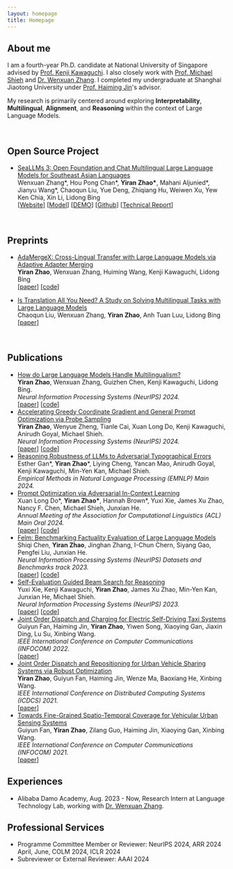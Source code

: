 ```yaml
---
layout: homepage
title: Homepage 
---
```

## About me
I am a fourth-year Ph.D. candidate at National University of Singapore advised by <a href="https://ml.comp.nus.edu.sg/kawaguchi">Prof. Kenji Kawaguchi</a>. I also closely work with <a href="https://michaelshieh.com/">Prof. Michael Shieh</a> and <a href="https://isakzhang.github.io/">Dr. Wenxuan Zhang</a>. I completed my undergraduate at Shanghai Jiaotong University under <a href="https://www.cs.sjtu.edu.cn/~jinhaiming/">Prof. Haiming Jin</a>'s advisor.

My research is primarily centered around exploring <strong>Interpretability</strong>, <strong>Multilingual</strong>, <strong>Alignment</strong>, and <strong>Reasoning</strong> within the context of Large Language Models.

​       

## Open Source Project

*  [SeaLLMs 3: Open Foundation and Chat Multilingual Large Language Models for Southeast Asian Languages](https://arxiv.org/pdf/2407.19672)   
   Wenxuan Zhang\*, Hou Pong Chan\*, **Yiran Zhao\***, Mahani Aljunied\*, Jianyu Wang\*, Chaoqun Liu, Yue Deng, Zhiqiang Hu, Weiwen Xu, Yew Ken Chia, Xin Li, Lidong Bing         
   \[[Website](https://damo-nlp-sg.github.io/SeaLLMs/)\] \[[Model](https://huggingface.co/collections/SeaLLMs/seallms-v3-668f3a52e1e6fbaad5752cdb)\] \[[DEMO](https://huggingface.co/spaces/SeaLLMs/SeaLLM-Chat)\] \[[Github](https://github.com/DAMO-NLP-SG/SeaLLMs)\] \[[Technical Report](https://arxiv.org/pdf/2407.19672)\] 

​     

## Preprints

* [AdaMergeX: Cross-Lingual Transfer with Large Language Models via Adaptive Adapter Merging](https://arxiv.org/abs/2402.18913)   
  <strong>Yiran Zhao</strong>, Wenxuan Zhang, Huiming Wang, Kenji Kawaguchi, Lidong Bing         
  \[[paper](https://arxiv.org/abs/2402.18913)\] \[[code](https://github.com/DAMO-NLP-SG/AdaMergeX)\]

  <p style="font-size:12px;">     </p>

* [Is Translation All You Need? A Study on Solving Multilingual Tasks with Large Language Models](https://arxiv.org/abs/2402.18913)   
  Chaoqun Liu, Wenxuan Zhang, <strong>Yiran Zhao</strong>, Anh Tuan Luu, Lidong Bing         
  \[[paper](https://arxiv.org/abs/2403.10258)\] 

​                     

## Publications
*  [How do Large Language Models Handle Multilingualism?](https://arxiv.org/abs/2402.18815)   
**Yiran Zhao**, Wenxuan Zhang, Guizhen Chen, Kenji Kawaguchi, Lidong Bing.    
_Neural Information Processing Systems (NeurIPS) 2024._      
\[[paper](https://arxiv.org/abs/2402.18815)\] \[[code](https://github.com/DAMO-NLP-SG/multilingual_analysis)\] 
*  [Accelerating Greedy Coordinate Gradient and General Prompt Optimization via Probe Sampling](ttp://arxiv.org/abs/2403.01251)   
**Yiran Zhao**, Wenyue Zheng, Tianle Cai, Xuan Long Do, Kenji Kawaguchi, Anirudh Goyal, Michael Shieh.    
_Neural Information Processing Systems (NeurIPS) 2024._      
\[[paper](http://arxiv.org/abs/2403.01251)\] \[[code](https://github.com/zhaoyiran924/Probe-Sampling)\]
*  [Reasoning Robustness of LLMs to Adversarial Typographical Errors]()      
Esther Gan\*, **Yiran Zhao***, Liying Cheng, Yancan Mao, Anirudh Goyal, Kenji Kawaguchi, Min-Yen Kan, Michael Shieh.  
_Empirical Methods in Natural Language Processing (EMNLP) Main 2024._
* [Prompt Optimization via Adversarial In-Context Learning](https://aclanthology.org/2024.acl-long.395/)   
Xuan Long Do*, **Yiran Zhao\***, Hannah Brown\*, Yuxi Xie, James Xu Zhao, Nancy F. Chen, Michael Shieh, Junxian He.   
_Annual Meeting of the Association for Computational Linguistics (ACL) Main Oral 2024._        
\[[paper](https://aclanthology.org/2024.acl-long.395/)\] \[[code](https://github.com/zhaoyiran924/Adv-In-Context-Learning)\]
* [Felm: Benchmarking Factuality Evaluation of Large Language Models](https://proceedings.neurips.cc/paper_files/paper/2021/file/9bd5ee6fe55aaeb673025dbcb8f939c1-Paper.pdf)   
Shiqi Chen, **Yiran Zhao**, Jinghan Zhang, I-Chun Chern, Siyang Gao, Pengfei Liu, Junxian He.      
_Neural Information Processing Systems (NeurIPS) Datasets and Benchmarks track 2023._     
\[[paper](https://proceedings.neurips.cc/paper_files/paper/2021/file/9bd5ee6fe55aaeb673025dbcb8f939c1-Paper.pdf)\] \[[code](https://github.com/hkust-nlp/felm)\]
* [Self-Evaluation Guided Beam Search for Reasoning](https://arxiv.org/abs/2305.00633)      
Yuxi Xie, Kenji Kawaguchi, <strong>Yiran Zhao</strong>, James Xu Zhao, Min-Yen Kan, Junxian He, Michael Shieh.      
_Neural Information Processing Systems (NeurIPS)  2023._     
\[[paper](https://arxiv.org/abs/2305.00633)\] \[[code](https://github.com/YuxiXie/SelfEval-Guided-Decoding)\]       
* [Joint Order Dispatch and Charging for Electric Self-Driving Taxi Systems](https://ieeexplore.ieee.org/abstract/document/9796825)      
Guiyun Fan, Haiming Jin, <strong>Yiran Zhao</strong>, Yiwen Song, Xiaoying Gan, Jiaxin Ding, Lu Su, Xinbing Wang.      
_IEEE International Conference on Computer Communications (INFOCOM) 2022._     
\[[paper](https://ieeexplore.ieee.org/abstract/document/9796825)\]     
* [Joint Order Dispatch and Repositioning for Urban Vehicle Sharing Systems via Robust Optimization](https://ieeexplore.ieee.org/abstract/document/9546409)     
<strong>Yiran Zhao</strong>, Guiyun Fan, Haiming Jin, Wenze Ma, Baoxiang He, Xinbing Wang.        
_IEEE International Conference on Distributed Computing Systems (ICDCS) 2021._     
\[[paper](https://ieeexplore.ieee.org/abstract/document/9546409)\]    
* [Towards Fine-Grained Spatio-Temporal Coverage for Vehicular Urban Sensing Systems](https://ieeexplore.ieee.org/abstract/document/9488787)   
Guiyun Fan, <strong>Yiran Zhao</strong>, Zilang Guo, Haiming Jin, Xiaoying Gan, Xinbing Wang.        
_IEEE International Conference on Computer Communications (INFOCOM) 2021._     
\[[paper](https://ieeexplore.ieee.org/abstract/document/9488787)\]     

## Experiences 
<!-- * [Aug. 2023 – Now] Alibaba DAMO Academy, Research Intern at Language Technology Lab, working with [Dr. Wenxuan Zhang](https://isakzhang.github.io/).

* [Aug. 2023 – Now] Alibaba DAMO Academy, Research Intern at Language Technology Lab, working with [Dr. Wenxuan Zhang](https://isakzhang.github.io/). -->
* Alibaba Damo Academy, Aug. 2023 - Now, Research Intern at Language Technology Lab, working with [Dr. Wenxuan Zhang](https://isakzhang.github.io/). 


## Professional Services
* Programme Committee Member or Reviewer:  NeurIPS 2024, ARR 2024 April, June, COLM 2024, ICLR 2024
* Subreviewer or External Reviewer: AAAI 2024

